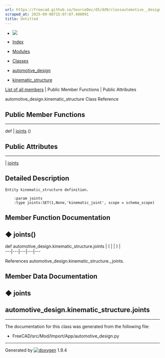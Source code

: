 ```yaml
---
url: https://freecad.github.io/SourceDoc/d5/dd9/classautomotive__design_1_1kinematic__structure.html
scraped_at: 2025-09-08T15:07:07.480091
title: Untitled
---
```


  * [ ![](https://www.freecad.org/svg/logo-freecad.svg) ](https://freecadweb.org "FreeCAD")
  * [Index](../../index.html "Index")
  * [Modules](../../modules.html "Modules list")
  * [Classes](../../annotated.html "Annotated list")

  * [automotive_design](../../d4/ddf/namespaceautomotive__design.html)
  * [kinematic_structure](../../d5/dd9/classautomotive__design_1_1kinematic__structure.html)

[List of all members](../../dd/dac/classautomotive__design_1_1kinematic__structure-members.html) | Public Member Functions | Public Attributes

automotive_design.kinematic_structure Class Reference

##  Public Member Functions  
  
---  
def | [joints](../../d5/dd9/classautomotive__design_1_1kinematic__structure.html#ac53274653f7e624a8091b810535fe8da) ()  
  
##  Public Attributes  
  
---  
|
[joints](../../d5/dd9/classautomotive__design_1_1kinematic__structure.html#a1c3260fa2ef417b132a8db9b2e40855c)  
  
## Detailed Description

    
    
    Entity kinematic_structure definition.
    
        :param joints
        :type joints:SET(1,None,'kinematic_joint', scope = schema_scope)

## Member Function Documentation

## ◆ joints()

def automotive_design.kinematic_structure.joints  | ( | | ) |   
---|---|---|---|---  
  
References automotive_design.kinematic_structure._joints.

## Member Data Documentation

## ◆ joints

automotive_design.kinematic_structure.joints  
---  
  
* * *

The documentation for this class was generated from the following file:

  * FreeCAD/src/Mod/Import/App/automotive_design.py

* * *

Generated by
[![doxygen](../../doxygen.svg)](https://www.doxygen.org/index.html) 1.9.4

